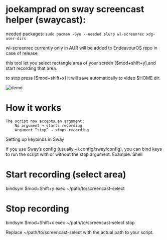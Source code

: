 
# joekamprad on sway screencast helper (swaycast):

needed packages: `sudo pacman -Syu --needed slurp wl-screenrec xdg-user-dirs`

wl-screenrec currently only in AUR will be added to EndeavourOS repo in case of release

this tool let you select rectangle area of your screen [$mod+shift+y],and start recording that area. 

to stop press [$mod+shift+x] it will save automatically to video $HOME dir.

![demo](https://i.imgur.com/gJWvFRQ.gif)


# How it works

    The script now accepts an argument:
        No argument → starts recording
        Argument “stop” → stops recording

Setting up keybinds in Sway

If you use Sway’s config (usually ~/.config/sway/config), you can bind keys to run the script with or without the stop argument.
Example:
Shell

# Start recording (select area)
bindsym $mod+Shift+y exec ~/path/to/screencast-select

# Stop recording
bindsym $mod+Shift+x exec ~/path/to/screencast-select stop

Replace ~/path/to/screencast-select with the actual path to your script.
